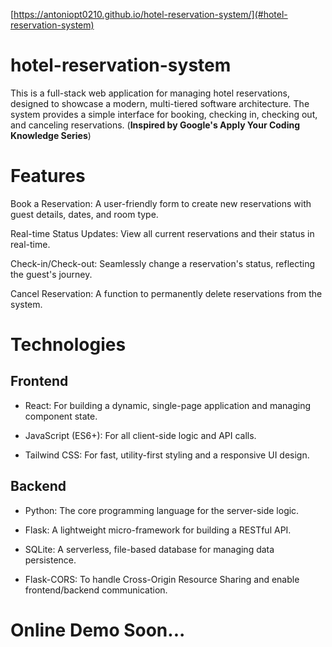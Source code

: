 [https://antoniopt0210.github.io/hotel-reservation-system/](#hotel-reservation-system)
# hotel-reservation-system
This is a full-stack web application for managing hotel reservations, designed to showcase a modern, multi-tiered software architecture. The system provides a simple interface for booking, checking in, checking out, and canceling reservations. (**Inspired by Google's Apply Your Coding Knowledge Series**)

# Features
Book a Reservation: A user-friendly form to create new reservations with guest details, dates, and room type.

Real-time Status Updates: View all current reservations and their status in real-time.

Check-in/Check-out: Seamlessly change a reservation's status, reflecting the guest's journey.

Cancel Reservation: A function to permanently delete reservations from the system.

# Technologies
## Frontend
- React: For building a dynamic, single-page application and managing component state.

- JavaScript (ES6+): For all client-side logic and API calls.

- Tailwind CSS: For fast, utility-first styling and a responsive UI design.

## Backend
- Python: The core programming language for the server-side logic.

- Flask: A lightweight micro-framework for building a RESTful API.

- SQLite: A serverless, file-based database for managing data persistence.

- Flask-CORS: To handle Cross-Origin Resource Sharing and enable frontend/backend communication.

# Online Demo Soon...
